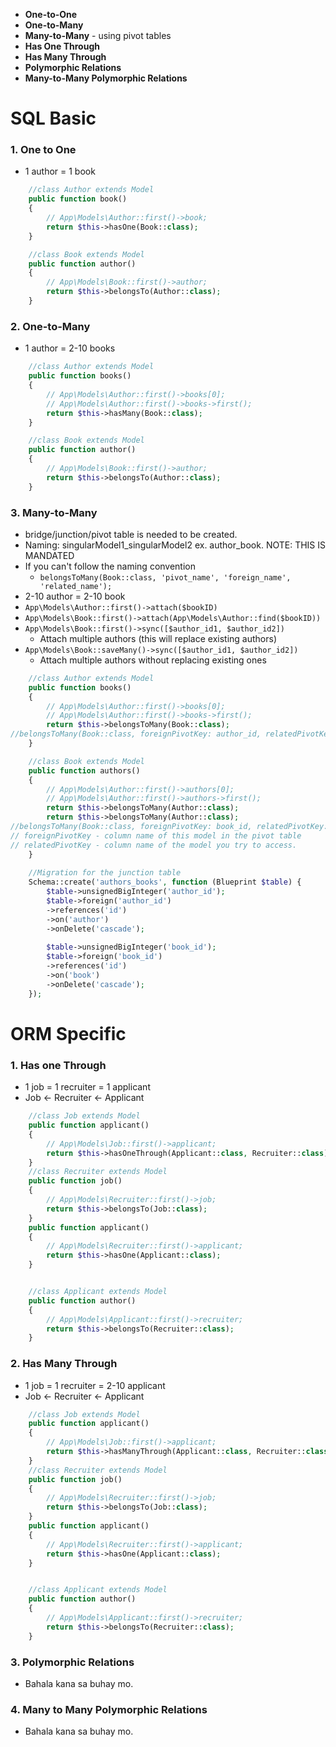 - **One-to-One**
- **One-to-Many**
- **Many-to-Many** - using pivot tables
- **Has One Through**
- **Has Many Through**
- **Polymorphic Relations**
- **Many-to-Many Polymorphic Relations**

# SQL Basic
### 1. One to One
- 1 author = 1 book
```php
	//class Author extends Model
	public function book()
	{
		// App\Models\Author::first()->book;
		return $this->hasOne(Book::class);
	}

	//class Book extends Model
    public function author()
    {
		// App\Models\Book::first()->author;
        return $this->belongsTo(Author::class);
    }
```

### 2. One-to-Many
- 1 author = 2-10 books
```php
    //class Author extends Model
	public function books()
	{
		// App\Models\Author::first()->books[0];
		// App\Models\Author::first()->books->first();
		return $this->hasMany(Book::class);
	}

	//class Book extends Model
    public function author()
    {
		// App\Models\Book::first()->author;
        return $this->belongsTo(Author::class);
    }
```

### 3. Many-to-Many
- bridge/junction/pivot table is needed to be created.
- Naming: singularModel1_singularModel2 ex. author_book. NOTE: THIS IS MANDATED
- If you can't follow the naming convention
	- `belongsToMany(Book::class, 'pivot_name', 'foreign_name', 'related_name');`
- 2-10 author = 2-10 book
- `App\Models\Author::first()->attach($bookID)`
- `App\Models\Book::first()->attach(App\Models\Author::find($bookID))`
- `App\Models\Book::first()->sync([$author_id1, $author_id2])`
	- Attach multiple authors (this will replace existing authors)
- `App\Models\Book::saveMany()->sync([$author_id1, $author_id2])`
	- Attach multiple authors without replacing existing ones

```php
	//class Author extends Model
	public function books()
	{
		// App\Models\Author::first()->books[0];
		// App\Models\Author::first()->books->first();
		return $this->belongsToMany(Book::class);
//belongsToMany(Book::class, foreignPivotKey: author_id, relatedPivotKey: book_id);
	}

	//class Book extends Model
    public function authors()
    {
		// App\Models\Author::first()->authors[0];
		// App\Models\Author::first()->authors->first();
        return $this->belongsToMany(Author::class);
        return $this->belongsToMany(Author::class);
//belongsToMany(Book::class, foreignPivotKey: book_id, relatedPivotKey: author_id);
// foreignPivotKey - column name of this model in the pivot table 
// relatedPivotKey - column name of the model you try to access.
    }
    
	//Migration for the junction table
	Schema::create('authors_books', function (Blueprint $table) {
	    $table->unsignedBigInteger('author_id');
	    $table->foreign('author_id')
	    ->references('id')
	    ->on('author')
	    ->onDelete('cascade');
	    
	    $table->unsignedBigInteger('book_id');
	    $table->foreign('book_id')
	    ->references('id')
	    ->on('book')
	    ->onDelete('cascade');
	});
```


# ORM Specific
### 1. Has one Through
- 1 job = 1 recruiter = 1 applicant
- Job <- Recruiter <- Applicant
```php
	//class Job extends Model
	public function applicant()
	{
		// App\Models\Job::first()->applicant;
		return $this->hasOneThrough(Applicant::class, Recruiter::class);
	}
	//class Recruiter extends Model
	public function job()
	{
		// App\Models\Recruiter::first()->job;
		return $this->belongsTo(Job::class);
	}
	public function applicant()
	{
		// App\Models\Recruiter::first()->applicant;
		return $this->hasOne(Applicant::class);
	}


	//class Applicant extends Model
    public function author()
    {
		// App\Models\Applicant::first()->recruiter;
        return $this->belongsTo(Recruiter::class);
    }
```

### 2. Has Many Through
- 1 job = 1 recruiter = 2-10 applicant
- Job <- Recruiter <- Applicant
```php
	//class Job extends Model
	public function applicant()
	{
		// App\Models\Job::first()->applicant;
		return $this->hasManyThrough(Applicant::class, Recruiter::class);
	}
	//class Recruiter extends Model
	public function job()
	{
		// App\Models\Recruiter::first()->job;
		return $this->belongsTo(Job::class);
	}
	public function applicant()
	{
		// App\Models\Recruiter::first()->applicant;
		return $this->hasOne(Applicant::class);
	}


	//class Applicant extends Model
    public function author()
    {
		// App\Models\Applicant::first()->recruiter;
        return $this->belongsTo(Recruiter::class);
    }
```

### 3. Polymorphic Relations
- Bahala kana sa buhay mo.
### 4. Many to Many Polymorphic Relations
- Bahala kana sa buhay mo.
